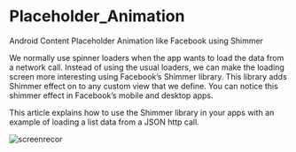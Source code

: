 # Placeholder_Animation
Android Content Placeholder Animation like Facebook using Shimmer

We normally use spinner loaders when the app wants to load the data from a network call. Instead of using the usual loaders, we can make the loading screen more interesting using Facebook’s Shimmer library. This library adds Shimmer effect on to any custom view that we define. You can notice this shimmer effect in Facebook’s mobile and desktop apps.

This article explains how to use the Shimmer library in your apps with an example of loading a list data from a JSON http call.

![screenrecor](https://user-images.githubusercontent.com/13502470/36890573-7c4720d6-1e24-11e8-98ff-96f406773ec2.gif)
